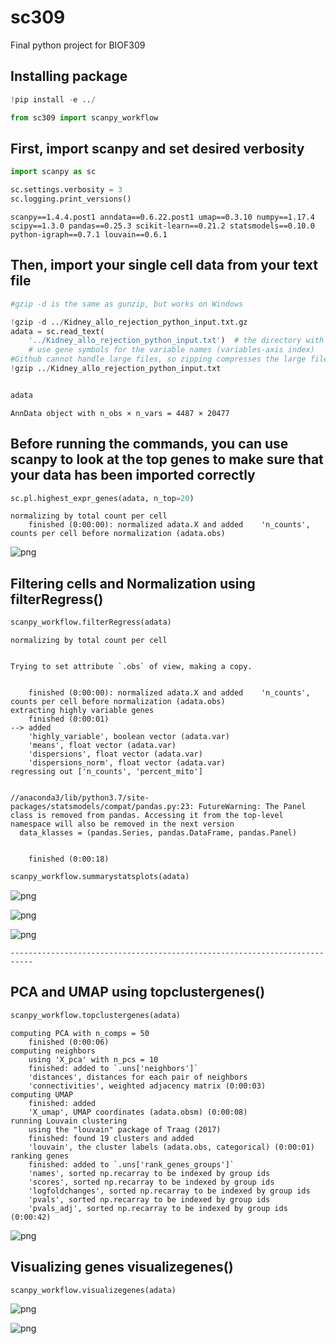 
# sc309
Final python project for BIOF309




## Installing package


```python
!pip install -e ../
```


```python
from sc309 import scanpy_workflow
```


## First, import scanpy and set desired verbosity

```python
import scanpy as sc
```


```python
sc.settings.verbosity = 3
sc.logging.print_versions()
```

    scanpy==1.4.4.post1 anndata==0.6.22.post1 umap==0.3.10 numpy==1.17.4 scipy==1.3.0 pandas==0.25.3 scikit-learn==0.21.2 statsmodels==0.10.0 python-igraph==0.7.1 louvain==0.6.1


## Then, import your single cell data from your text file


```python
#gzip -d is the same as gunzip, but works on Windows

!gzip -d ../Kidney_allo_rejection_python_input.txt.gz
adata = sc.read_text(
    '../Kidney_allo_rejection_python_input.txt')  # the directory with the `.mtx` file
    # use gene symbols for the variable names (variables-axis index)
#Github cannot handle large files, so zipping compresses the large file.
!gzip ../Kidney_allo_rejection_python_input.txt
```


```python

```



```python
adata
```




    AnnData object with n_obs × n_vars = 4487 × 20477 



## Before running the commands, you can use scanpy to look at the top genes to make sure that your data has been imported correctly


```python
sc.pl.highest_expr_genes(adata, n_top=20)
```

    normalizing by total count per cell
        finished (0:00:00): normalized adata.X and added    'n_counts', counts per cell before normalization (adata.obs)



![png](readmeOutputs/output_13_1.png)


## Filtering cells and Normalization using filterRegress()


```python
scanpy_workflow.filterRegress(adata)
```

    normalizing by total count per cell


    Trying to set attribute `.obs` of view, making a copy.


        finished (0:00:00): normalized adata.X and added    'n_counts', counts per cell before normalization (adata.obs)
    extracting highly variable genes
        finished (0:00:01)
    --> added
        'highly_variable', boolean vector (adata.var)
        'means', float vector (adata.var)
        'dispersions', float vector (adata.var)
        'dispersions_norm', float vector (adata.var)
    regressing out ['n_counts', 'percent_mito']


    //anaconda3/lib/python3.7/site-packages/statsmodels/compat/pandas.py:23: FutureWarning: The Panel class is removed from pandas. Accessing it from the top-level namespace will also be removed in the next version
      data_klasses = (pandas.Series, pandas.DataFrame, pandas.Panel)


        finished (0:00:18)



```python
scanpy_workflow.summarystatsplots(adata)
```


![png](readmeOutputs/output_16_0.png)



![png](readmeOutputs/output_16_1.png)



![png](readmeOutputs/output_16_2.png)



    ---------------------------------------------------------------------------



## PCA and UMAP using topclustergenes()


```python
scanpy_workflow.topclustergenes(adata)
```

    computing PCA with n_comps = 50
        finished (0:00:06)
    computing neighbors
        using 'X_pca' with n_pcs = 10
        finished: added to `.uns['neighbors']`
        'distances', distances for each pair of neighbors
        'connectivities', weighted adjacency matrix (0:00:03)
    computing UMAP
        finished: added
        'X_umap', UMAP coordinates (adata.obsm) (0:00:08)
    running Louvain clustering
        using the "louvain" package of Traag (2017)
        finished: found 19 clusters and added
        'louvain', the cluster labels (adata.obs, categorical) (0:00:01)
    ranking genes
        finished: added to `.uns['rank_genes_groups']`
        'names', sorted np.recarray to be indexed by group ids
        'scores', sorted np.recarray to be indexed by group ids
        'logfoldchanges', sorted np.recarray to be indexed by group ids
        'pvals', sorted np.recarray to be indexed by group ids
        'pvals_adj', sorted np.recarray to be indexed by group ids (0:00:42)



![png](readmeOutputs/output_18_1.png)


## Visualizing genes visualizegenes()


```python
scanpy_workflow.visualizegenes(adata)
```


![png](readmeOutputs/output_20_0.png)



![png](readmeOutputs/output_20_1.png)



```python

```

